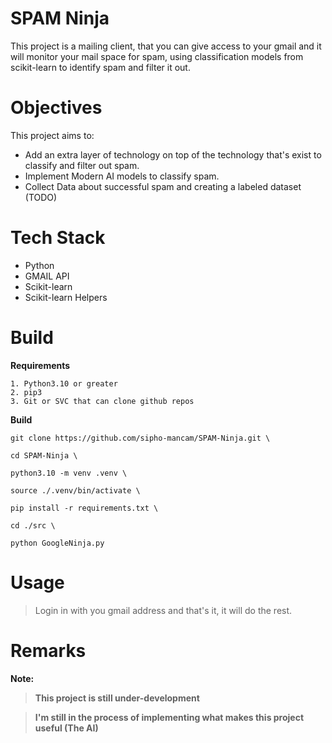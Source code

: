 # SPAM Ninja

This project is a mailing client, that you can give access to your gmail and it will monitor your mail space for spam, using classification models from scikit-learn to identify spam and filter it out. 

# Objectives

This project aims to:

* Add an extra layer of technology on top of the technology that's exist to classify and filter out spam.
* Implement Modern AI models to classify spam.
* Collect Data about successful spam and creating a labeled dataset (TODO)

# Tech Stack

* Python
* GMAIL API 
* Scikit-learn
* Scikit-learn Helpers

# Build

**Requirements**

    1. Python3.10 or greater
    2. pip3 
    3. Git or SVC that can clone github repos

**Build**

    git clone https://github.com/sipho-mancam/SPAM-Ninja.git \

    cd SPAM-Ninja \

    python3.10 -m venv .venv \

    source ./.venv/bin/activate \

    pip install -r requirements.txt \

    cd ./src \

    python GoogleNinja.py 


# Usage

> Login in with you gmail address and that's it, it will do the rest.

# Remarks

**Note:**
> **This project is still under-development**

> **I'm still in the process of implementing what makes this project useful (The AI)**



